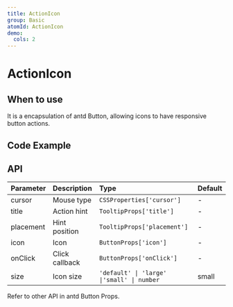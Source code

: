 ```yaml
---
title: ActionIcon
group: Basic
atomId: ActionIcon
demo:
  cols: 2
---
```


# ActionIcon

## When to use

It is a encapsulation of antd Button, allowing icons to have responsive button actions.

## Code Example

<code src="./demos/basic.tsx" ></code> <code src="./demos/preset.tsx" ></code>

## API

| Parameter | Description    | Type                                       | Default |
| :-------- | :------------- | :----------------------------------------- | :------ |
| cursor    | Mouse type     | `CSSProperties['cursor']`                  | -       |
| title     | Action hint    | `TooltipProps['title']`                    | -       |
| placement | Hint position  | `TooltipProps['placement']`                | -       |
| icon      | Icon           | `ButtonProps['icon']`                      | -       |
| onClick   | Click callback | `ButtonProps['onClick']`                   | -       |
| size      | Icon size      | `'default' \| 'large' \|'small' \| number` | small   |

Refer to other API in antd Button Props.

